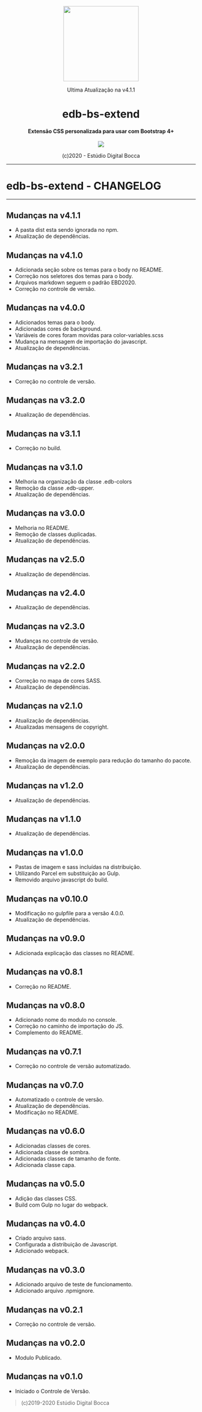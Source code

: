 <p align="center">
  <img src="https://estudiodigitalbocca.com.br/edb-logo.svg" width="200px">
  <p align="center">Ultima Atualização na v4.1.1</p>
  <h1 align="center">edb-bs-extend</h1>
  <h4 align="center">
    Extensão CSS personalizada para usar com Bootstrap 4+
  </h4>
  <p align="center">
    <img src="https://badgen.net/badge/version/v4.1.1/orange">
  </p>
  <p align="center">(c)2020 - Estúdio Digital Bocca</p>
</p>

---

# edb-bs-extend - CHANGELOG

---

## Mudanças na v4.1.1

- A pasta dist esta sendo ignorada no npm.
- Atualização de dependências.

## Mudanças na v4.1.0

- Adicionada seção sobre os temas para o body no README.
- Correção nos seletores dos temas para o body.
- Arquivos markdown seguem o padrão EBD2020.
- Correção no controle de versão.

## Mudanças na v4.0.0

- Adicionados temas para o body.
- Adicionadas cores de background.
- Variáveis de cores foram movidas para color-variables.scss
- Mudança na mensagem de importação do javascript.
- Atualização de dependências.

## Mudanças na v3.2.1

- Correção no controle de versão.

## Mudanças na v3.2.0

- Atualização de dependências.

## Mudanças na v3.1.1

- Correção no build.

## Mudanças na v3.1.0

- Melhoria na organização da classe .edb-colors
- Remoção da classe .edb-upper.
- Atualização de dependências.

## Mudanças na v3.0.0

- Melhoria no README.
- Remoção de classes duplicadas.
- Atualização de dependências.

## Mudanças na v2.5.0

- Atualização de dependências.

## Mudanças na v2.4.0

- Atualização de dependências.

## Mudanças na v2.3.0

- Mudanças no controle de versão.
- Atualização de dependências.

## Mudanças na v2.2.0

- Correção no mapa de cores SASS.
- Atualização de dependências.

## Mudanças na v2.1.0

- Atualização de dependências.
- Atualizadas mensagens de copyright.

## Mudanças na v2.0.0

- Remoção da imagem de exemplo para redução do tamanho do pacote.
- Atualização de dependências.

## Mudanças na v1.2.0

- Atualização de dependências.

## Mudanças na v1.1.0

- Atualização de dependências.

## Mudanças na v1.0.0

- Pastas de imagem e sass incluídas na distribuição.
- Utilizando Parcel em substituição ao Gulp.
- Removido arquivo javascript do build.

## Mudanças na v0.10.0

- Modificação no gulpfile para a versão 4.0.0.
- Atualização de dependências.

## Mudanças na v0.9.0

- Adicionada explicação das classes no README.

## Mudanças na v0.8.1

- Correção no README.

## Mudanças na v0.8.0

- Adicionado nome do modulo no console.
- Correção no caminho de importação do JS.
- Complemento do README.

## Mudanças na v0.7.1

- Correção no controle de versão automatizado.

## Mudanças na v0.7.0

- Automatizado o controle de versão.
- Atualização de dependências.
- Modificação no README.

## Mudanças na v0.6.0

- Adicionadas classes de cores.
- Adicionada classe de sombra.
- Adicionadas classes de tamanho de fonte.
- Adicionada classe capa.

## Mudanças na v0.5.0

- Adição das classes CSS.
- Build com Gulp no lugar do webpack.

## Mudanças na v0.4.0

- Criado arquivo sass.
- Configurada a distribuição de Javascript.
- Adicionado webpack.

## Mudanças na v0.3.0

- Adicionado arquivo de teste de funcionamento.
- Adicionado arquivo .npmignore.

## Mudanças na v0.2.1

- Correção no controle de versão.

## Mudanças na v0.2.0

- Modulo Publicado.

## Mudanças na v0.1.0

- Iniciado o Controle de Versão.

>(c)2019-2020 Estúdio Digital Bocca

